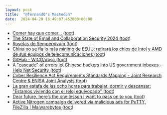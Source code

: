 ```yaml
---
layout: post
title:  "@fernand0's Mastodon"
date:  2024-04-20 16:49:07.452000+00:00
---
```

*  [Comer hay que comer… ](https://avecesunafoto.wordpress.com/2024/04/20/comer-hay-que-comer) ([toot](https://mastodon.social/@fernand0/112304570200936177))
*  [The State of Email and Collaboration Security 2024 ](https://www.mimecast.com/the-state-of-email-and-collaboration-security-2024) ([toot](https://mastodon.social/@fernand0/112304534836988854))
*  [Rosetas de Sempervivum ](https://www.flickr.com/photos/fernand0/53653241454) ([toot](https://mastodon.social/@fernand0/112304320745430138))
*  [China no se fía lo más mínimo de EEUU: retirará los chips de Intel y AMD de sus equipos de telecomunicaciones ](https://www.xataka.com/empresas-y-economia/china-no-se-fia-minimo-eeuu-retirara-chips-intel-amd-sus-equipos-telecomunicacione) ([toot](https://mastodon.social/@fernand0/112304217611254962))
*  [GitHub - WICG/dbsc ](https://github.com/WICG/dbs) ([toot](https://mastodon.social/@fernand0/112304007191513833))
*  [A "cascade" of errors let Chinese hackers into US government inboxes - Help Net Security ](https://www.helpnetsecurity.com/2024/04/03/microsoft-storm-0558-key) ([toot](https://mastodon.social/@fernand0/112303333895739590))
*  [Cyber Resilience Act Requirements Standards Mapping - Joint Research Centre & ENISA Joint Analysis ](https://www.enisa.europa.eu/publications/cyber-resilience-act-requirements-standards-mappin) ([toot](https://mastodon.social/@fernand0/112303084115110220))
*  [La gran estafa de las ocho horas para trabajar, dormir y descansar: "Estamos viviendo con el reloj equivocado" ](https://www.elmundo.es/papel/historias/2024/04/14/6619097ae9cf4aa3628b4597.htm) ([toot](https://mastodon.social/@fernand0/112302798662896411))
*  [Dear future, here’s the one lesson I want to pass on to you ](https://www.smh.com.au/culture/books/dear-future-here-s-the-one-lesson-i-want-to-pass-on-to-you-20230515-p5d8f9.htm) ([toot](https://mastodon.social/@fernand0/112302598875556787))
*  [Active Nitrogen campaign delivered via malicious ads for PuTTY, FileZilla \| Malwarebytes ](https://www.malwarebytes.com/blog/threat-intelligence/2024/04/active-nitrogen-campaign-delivered-via-malicious-ads-for-putty-filezill) ([toot](https://mastodon.social/@fernand0/112300913923556767))
